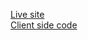 <a href='https://mario-craig.netlify.app/'>Live site</a> <br/>
<a href='https://github.com/Xoaib007/Mario-craig-portfolio'>Client side code</a>
